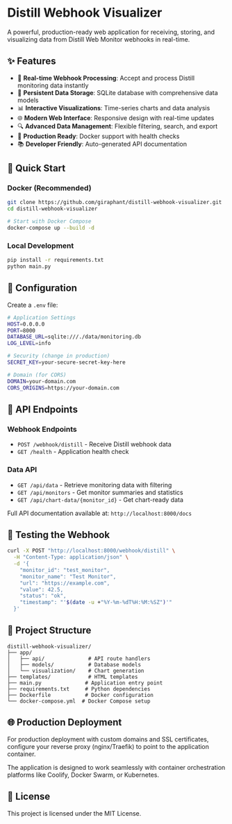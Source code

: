 # Distill Webhook Visualizer

A powerful, production-ready web application for receiving, storing, and visualizing data from Distill Web Monitor webhooks in real-time.

## ✨ Features

- 📡 **Real-time Webhook Processing**: Accept and process Distill monitoring data instantly
- 💾 **Persistent Data Storage**: SQLite database with comprehensive data models
- 📊 **Interactive Visualizations**: Time-series charts and data analysis
- 🌐 **Modern Web Interface**: Responsive design with real-time updates
- 🔍 **Advanced Data Management**: Flexible filtering, search, and export
- 🚀 **Production Ready**: Docker support with health checks
- 📚 **Developer Friendly**: Auto-generated API documentation

## 🚀 Quick Start

### Docker (Recommended)

```bash
git clone https://github.com/giraphant/distill-webhook-visualizer.git
cd distill-webhook-visualizer

# Start with Docker Compose
docker-compose up --build -d
```

### Local Development

```bash
pip install -r requirements.txt
python main.py
```

## 🔧 Configuration

Create a `.env` file:

```bash
# Application Settings
HOST=0.0.0.0
PORT=8000
DATABASE_URL=sqlite:///./data/monitoring.db
LOG_LEVEL=info

# Security (change in production)
SECRET_KEY=your-secure-secret-key-here

# Domain (for CORS)
DOMAIN=your-domain.com
CORS_ORIGINS=https://your-domain.com
```

## 🔌 API Endpoints

### Webhook Endpoints
- `POST /webhook/distill` - Receive Distill webhook data
- `GET /health` - Application health check

### Data API
- `GET /api/data` - Retrieve monitoring data with filtering
- `GET /api/monitors` - Get monitor summaries and statistics
- `GET /api/chart-data/{monitor_id}` - Get chart-ready data

Full API documentation available at: `http://localhost:8000/docs`

## 🧪 Testing the Webhook

```bash
curl -X POST "http://localhost:8000/webhook/distill" \
  -H "Content-Type: application/json" \
  -d '{
    "monitor_id": "test_monitor",
    "monitor_name": "Test Monitor",
    "url": "https://example.com",
    "value": 42.5,
    "status": "ok",
    "timestamp": "'$(date -u +"%Y-%m-%dT%H:%M:%SZ")'"
  }'
```

## 📁 Project Structure

```
distill-webhook-visualizer/
├── app/
│   ├── api/              # API route handlers
│   ├── models/           # Database models
│   └── visualization/    # Chart generation
├── templates/            # HTML templates
├── main.py              # Application entry point
├── requirements.txt     # Python dependencies
├── Dockerfile           # Docker configuration
└── docker-compose.yml  # Docker Compose setup
```

## 🌐 Production Deployment

For production deployment with custom domains and SSL certificates, configure your reverse proxy (nginx/Traefik) to point to the application container.

The application is designed to work seamlessly with container orchestration platforms like Coolify, Docker Swarm, or Kubernetes.

## 📄 License

This project is licensed under the MIT License.